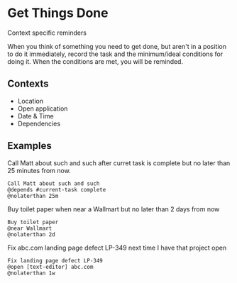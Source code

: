 Get Things Done
===============
Context specific reminders

When you think of something you need to get done, but aren't in a position to do it immediately, record the task and the minimum/ideal conditions for doing it. When the conditions are met, you will be reminded.

Contexts
--------
 - Location
 - Open application
 - Date & Time
 - Dependencies

Examples
--------
Call Matt about such and such after curret task is complete but no later than 25 minutes from now.
```
Call Matt about such and such
@depends #current-task complete
@nolaterthan 25m
```
Buy toilet paper when near a Wallmart but no later than 2 days from now
```
Buy toilet paper
@near Wallmart
@nolaterthan 2d
```
Fix abc.com landing page defect LP-349 next time I have that project open
```
Fix landing page defect LP-349
@open [text-editor] abc.com
@nolaterthan 1w
```
